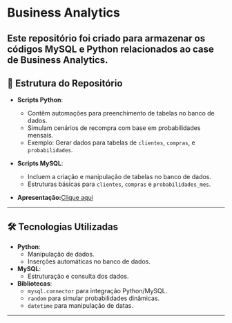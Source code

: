 # Business Analytics 

Este repositório foi criado para armazenar os códigos **MySQL** e **Python** relacionados ao case de **Business Analytics**. 
---

## 📂 Estrutura do Repositório

- **Scripts Python**:
  - Contêm automações para preenchimento de tabelas no banco de dados.
  - Simulam cenários de recompra com base em probabilidades mensais.
  - Exemplo: Gerar dados para tabelas de `clientes`, `compras`, e `probabilidades`.

- **Scripts MySQL**:
  - Incluem a criação e manipulação de tabelas no banco de dados.
  - Estruturas básicas para `clientes`, `compras` e `probabilidades_mes`.

- **Apresentação:**[Clique aqui](https://docs.google.com/presentation/d/1xusD_UzQ058CrY8t7VaEP9rbOyaD9E9T0K3DxpyDtrE/edit?usp=sharing)
---

## 🛠️ Tecnologias Utilizadas

- **Python**:
  - Manipulação de dados.
  - Inserções automáticas no banco de dados.
- **MySQL**:
  - Estruturação e consulta dos dados.
- **Bibliotecas**:
  - `mysql.connector` para integração Python/MySQL.
  - `random` para simular probabilidades dinâmicas.
  - `datetime` para manipulação de datas.

---


